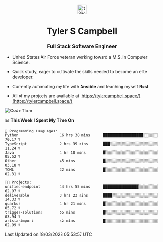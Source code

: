 <p align="center">
<a href="https://www.linkedin.com/in/t36campbell" target="blank"><img align="center" src="https://ik.imagekit.io/t36campbell/Portfolio/linkedin.png.original_m8bbGgPh6.png" alt="t36campbell" height="30" width="30" /></a>
</p>
<h1 align="center">Tyler S Campbell</h1>
<h3 align="center">Full Stack Software Engineer</h3>

* United States Air Force veteran working toward a M.S. in Computer Science.

* Quick study, eager to cultivate the skills needed to become an elite developer.

* Currently automating my life with **Ansible** and teaching myself **Rust**

* All of my projects are available at [https://tylercampbell.space/](https://tylercampbell.space/)

<!--START_SECTION:waka-->
![Code Time](http://img.shields.io/badge/Code%20Time-2%2C284%20hrs%2046%20mins-blue)

📊 **This Week I Spent My Time On** 

```text
💬 Programming Languages: 
Python                   16 hrs 38 mins      ██████████████████░░░░░░░   70.17 % 
TypeScript               2 hrs 39 mins       ███░░░░░░░░░░░░░░░░░░░░░░   11.24 % 
Java                     1 hr 18 mins        █░░░░░░░░░░░░░░░░░░░░░░░░   05.52 % 
Other                    45 mins             █░░░░░░░░░░░░░░░░░░░░░░░░   03.18 % 
TOML                     32 mins             █░░░░░░░░░░░░░░░░░░░░░░░░   02.31 % 

🐱‍💻 Projects: 
unified-endpoint         14 hrs 55 mins      ████████████████░░░░░░░░░   62.97 % 
deliverable              3 hrs 23 mins       ████░░░░░░░░░░░░░░░░░░░░░   14.33 % 
quarkus                  1 hr 21 mins        █░░░░░░░░░░░░░░░░░░░░░░░░   05.72 % 
trigger-solutions        55 mins             █░░░░░░░░░░░░░░░░░░░░░░░░   03.94 % 
arista-import            42 mins             █░░░░░░░░░░░░░░░░░░░░░░░░   02.99 % 
```


 Last Updated on 18/03/2023 05:53:57 UTC
<!--END_SECTION:waka-->
